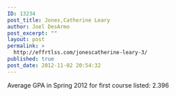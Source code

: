 ```yaml
---
ID: 13234
post_title: Jones,Catherine Leary
author: Joel DesArmo
post_excerpt: ""
layout: post
permalink: >
  http://effrtlss.com/jonescatherine-leary-3/
published: true
post_date: 2012-11-02 20:54:32
---
```

<p>Average GPA in Spring 2012 for first course listed: 2.396</p>